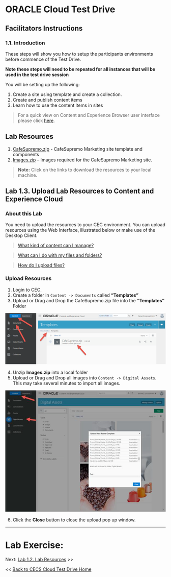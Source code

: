 # ORACLE Cloud Test Drive #

## Facilitators Instructions ##

### 1.1. Introduction ###

These steps will show you how to setup the participants environments before commence of the Test Drive.

**Note these steps will need to be repeated for all instances that will be used in the test drive session**

You will be setting up the following: 

1. Create a site using template and create a collection. 
2. Create and publish content items 
3. Learn how to use the content items in sites 


>For a quick view on Content and Experience Browser user interface please click [here](https://docs.oracle.com/en/cloud/paas/content-cloud/user/quick-overview-your-browser-home-page.html).

## Lab Resources ##

1. [CafeSupremo.zip](../resources/CafeSupremo.zip) - CafeSupremo Marketing site template and components 
2. [Images.zip](../resources/Images.zip) – Images required for the CafeSupremo Marketing site.

>**Note:** Click on the links to download the resources to your local machine.


## Lab 1.3. Upload Lab Resources to Content and Experience Cloud ##

### About this Lab ###

You need to upload the resources to your CEC environment. You can upload resources using the Web Interface, illustrated below or make use of the Desktop Client. 

>[What kind of content can I manage?](https://docs.oracle.com/en/cloud/paas/content-cloud/user/what-kind-content-can-i-manage.html)

>[What can I do with my files and folders?](https://docs.oracle.com/en/cloud/paas/content-cloud/user/what-can-i-do-my-files-and-folders.html)

>[How do I upload files?](https://docs.oracle.com/en/cloud/paas/content-cloud/user/how-do-i-upload-files-browser.html)


### Upload Resources ###

1. Login to CEC. 
2. Create a folder in ``Content -> Documents`` called **“Templates”** 
3. Upload or Drag and Drop the CafeSupremo.zip file into the **“Templates”** Folder

![](../images/1.3.3.png)
 
4. Unzip **Images.zip** into a local folder 
5. Upload or Drag and Drop all images into ``Content -> Digital Assets``. This may take several minutes to import all images. 

![](../images/1.3.5.png)

6. Click the **Close** button to close the upload pop up window. 

---
# Lab Exercise: #
Next: [Lab 1.2. Lab Resources](102-CecsLab.md) >>

<< [Back to CECS Cloud Test Drive Home](../README.md)
